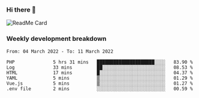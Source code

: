 ### Hi there 👋

<!--
**itzcy/itzcy** is a ✨ _special_ ✨ repository because its `README.md` (this file) appears on your GitHub profile.

Here are some ideas to get you started:

- 🔭 I’m currently working on ...
- 🌱 I’m currently learning ...
- 👯 I’m looking to collaborate on ...
- 🤔 I’m looking for help with ...
- 💬 Ask me about ...
- 📫 How to reach me: ...
- 😄 Pronouns: ...
- ⚡ Fun fact: ...
-->
![ReadMe Card](https://github-readme-stats.vercel.app/api?username=itzcy&show_icons=true&title_color=2d3198&icon_color=797cb8&text_color=24292e&bg_color=f6f8fa)

### Weekly development breakdown
<!--START_SECTION:waka-->

```text
From: 04 March 2022 - To: 11 March 2022

PHP              5 hrs 31 mins   █████████████████████░░░░   83.90 %
Log              33 mins         ██░░░░░░░░░░░░░░░░░░░░░░░   08.53 %
HTML             17 mins         █░░░░░░░░░░░░░░░░░░░░░░░░   04.37 %
YAML             5 mins          ▒░░░░░░░░░░░░░░░░░░░░░░░░   01.29 %
Vue.js           5 mins          ▒░░░░░░░░░░░░░░░░░░░░░░░░   01.27 %
.env file        2 mins          ░░░░░░░░░░░░░░░░░░░░░░░░░   00.59 %
```

<!--END_SECTION:waka-->
